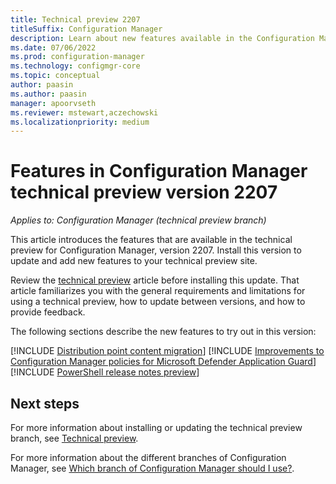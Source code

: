 ```yaml
---
title: Technical preview 2207
titleSuffix: Configuration Manager
description: Learn about new features available in the Configuration Manager technical preview branch version 2207.
ms.date: 07/06/2022
ms.prod: configuration-manager
ms.technology: configmgr-core
ms.topic: conceptual
author: paasin
ms.author: paasin
manager: apoorvseth
ms.reviewer: mstewart,aczechowski
ms.localizationpriority: medium
---
```


# Features in Configuration Manager technical preview version 2207

*Applies to: Configuration Manager (technical preview branch)*

This article introduces the features that are available in the technical preview for Configuration Manager, version 2207. Install this version to update and add new features to your technical preview site.<!-- baseline only statement:  When you install a new technical preview site, this release is also available as a baseline version.-->

Review the [technical preview](../technical-preview.md) article before installing this update. That article familiarizes you with the general requirements and limitations for using a technical preview, how to update between versions, and how to provide feedback.

The following sections describe the new features to try out in this version:

<!-- [!INCLUDE [Example feature name](includes/2207/1234567.md)] -->

[!INCLUDE [Distribution point content migration](includes/2207/10928371.md)]
[!INCLUDE [Improvements to Configuration Manager policies for Microsoft Defender Application Guard](includes/2207/14059872.md)]
[!INCLUDE [PowerShell release notes preview](includes/2207/14637353.md)]

<!-- ## General known issues  -->

<!--  [!INCLUDE [11018755](includes/2112/known-issue-11018755.md)] -->
## Next steps

For more information about installing or updating the technical preview branch, see [Technical preview](../technical-preview.md).

For more information about the different branches of Configuration Manager, see [Which branch of Configuration Manager should I use?](../../understand/which-branch-should-i-use.md).
